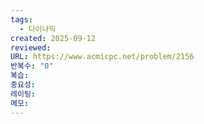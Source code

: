 ```yaml
---
tags:
  - 다이나믹
created: 2025-09-12
reviewed:
URL: https://www.acmicpc.net/problem/2156
반복수: "0"
복습:
중요성:
레이팅:
메모:
---
```

